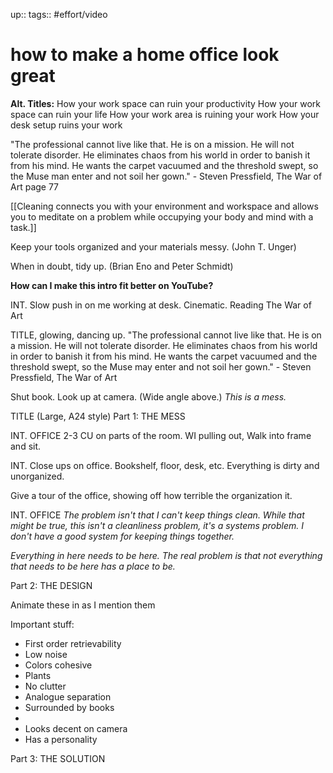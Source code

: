 up:: 
tags:: #effort/video 

# how to make a home office look great

**Alt. Titles:**
How your work space can ruin your productivity
How your work space can ruin your life
How your work area is ruining your work
How your desk setup ruins your work




"The professional cannot live like that. He is on a mission. He will not tolerate disorder. He eliminates chaos from his world in order to banish it from his mind. He wants the carpet vacuumed and the threshold swept, so the Muse man enter and not soil her gown." - Steven Pressfield, The War of Art page 77

[[Cleaning connects you with your environment and workspace and allows you to meditate on a problem while occupying your body and mind with a task.]]

Keep your tools organized and your materials messy. (John T. Unger)

When in doubt, tidy up. (Brian Eno and Peter Schmidt)




**How can I make this intro fit better on YouTube?**


INT. Slow push in on me working at desk. Cinematic. Reading The War of Art 

TITLE, glowing, dancing up.
"The professional cannot live like that. He is on a mission. He will not tolerate disorder. He eliminates chaos from his world in order to banish it from his mind. He wants the carpet vacuumed and the threshold swept, so the Muse may enter and not soil her gown." - Steven Pressfield, The War of Art

Shut book. Look up at camera. (Wide angle above.)
*This is a mess.*

TITLE (Large, A24 style)
Part 1: THE MESS

INT. OFFICE
2-3 CU on parts of the room.
WI pulling out, Walk into frame and sit.



INT. Close ups on office. Bookshelf, floor, desk, etc. Everything is dirty and unorganized.

Give a tour of the office, showing off how terrible the organization it.

INT. OFFICE
*The problem isn't that I can't keep things clean. While that might be true, this isn't a cleanliness problem, it's a systems problem. I don't have a good system for keeping things together.*

*Everything in here needs to be here. The real problem is that not everything that needs to be here has a place to be.*







Part 2: THE DESIGN

Animate these in as I mention them

Important stuff:
- First order retrievability
- Low noise
- Colors cohesive
- Plants
- No clutter
- Analogue separation 
- Surrounded by books
- 
- Looks decent on camera
- Has a personality



Part 3: THE SOLUTION
